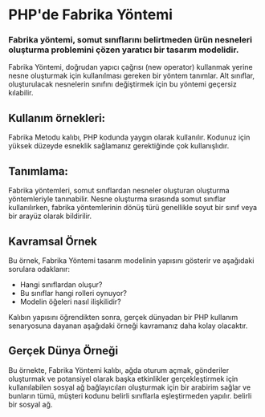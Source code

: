 # PHP'de Fabrika Yöntemi

### Fabrika yöntemi, somut sınıflarını belirtmeden ürün nesneleri oluşturma problemini çözen yaratıcı bir tasarım modelidir.

Fabrika Yöntemi, doğrudan yapıcı çağrısı (new operator) kullanmak yerine nesne oluşturmak için kullanılması gereken bir yöntem tanımlar. Alt sınıflar, oluşturulacak nesnelerin sınıfını değiştirmek için bu yöntemi geçersiz kılabilir.

## Kullanım örnekleri: 

Fabrika Metodu kalıbı, PHP kodunda yaygın olarak kullanılır. Kodunuz için yüksek düzeyde esneklik sağlamanız gerektiğinde çok kullanışlıdır.

## Tanımlama: 
Fabrika yöntemleri, somut sınıflardan nesneler oluşturan oluşturma yöntemleriyle tanınabilir. Nesne oluşturma sırasında somut sınıflar kullanılırken, fabrika yöntemlerinin dönüş türü genellikle soyut bir sınıf veya bir arayüz olarak bildirilir.

## Kavramsal Örnek 

Bu örnek, Fabrika Yöntemi tasarım modelinin yapısını gösterir ve aşağıdaki sorulara odaklanır: 
- Hangi sınıflardan oluşur? 
- Bu sınıflar hangi rolleri oynuyor? 
- Modelin öğeleri nasıl ilişkilidir? 

Kalıbın yapısını öğrendikten sonra, gerçek dünyadan bir PHP kullanım senaryosuna dayanan aşağıdaki örneği kavramanız daha kolay olacaktır.

## Gerçek Dünya Örneği 

Bu örnekte, Fabrika Yöntemi kalıbı, ağda oturum açmak, gönderiler oluşturmak ve potansiyel olarak başka etkinlikler gerçekleştirmek için kullanılabilen sosyal ağ bağlayıcıları oluşturmak için bir arabirim sağlar ve bunların tümü, müşteri kodunu belirli sınıflarla eşleştirmeden yapılır. belirli bir sosyal ağ.

